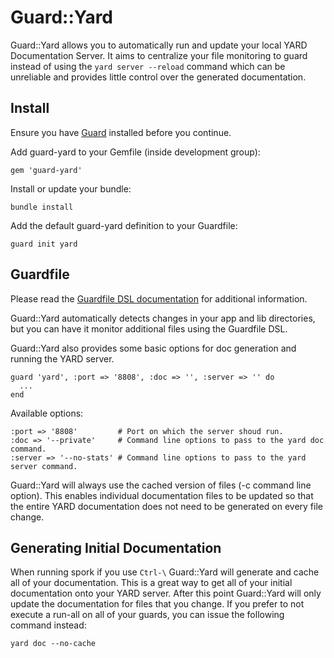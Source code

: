 # Guard::Yard

Guard::Yard allows you to automatically run and update your local YARD Documentation Server. It aims to centralize your file monitoring to guard instead of using the `yard server --reload` command which can be unreliable and provides little control over the generated documentation.

## Install

Ensure you have [Guard](https://github.com/guard/guard) installed before you continue.

Add guard-yard to your Gemfile (inside development group):

    gem 'guard-yard'

Install or update your bundle:

    bundle install

Add the default guard-yard definition to your Guardfile:

    guard init yard

## Guardfile

Please read the [Guardfile DSL documentation](https://github.com/guard/guard#readme) for additional information.

Guard::Yard automatically detects changes in your app and lib directories, but you can have it monitor additional files using the Guardfile DSL.

Guard::Yard also provides some basic options for doc generation and running the YARD server.

    guard 'yard', :port => '8808', :doc => '', :server => '' do
      ...
    end

Available options:

    :port => '8808'         # Port on which the server shoud run.
    :doc => '--private'     # Command line options to pass to the yard doc command.
    :server => '--no-stats' # Command line options to pass to the yard server command.

Guard::Yard will always use the cached version of files (-c command line option). This enables individual documentation files to be updated so that the entire YARD documentation does not need to be generated on every file change.

## Generating Initial Documentation

When running spork if you use `Ctrl-\` Guard::Yard will generate and cache all of your documentation. This is a great way to get all of your initial documentation onto your YARD server. After this point Guard::Yard will only update the documentation for files that you change. If you prefer to not execute a run-all on all of your guards, you can issue the following command instead:

    yard doc --no-cache
